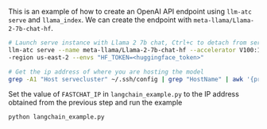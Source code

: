 This is an example of how to create an OpenAI API endpoint using `llm-atc serve` and `llama_index`. We can create the endpoint with `meta-llama/Llama-2-7b-chat-hf`.

```bash
# Launch serve instance with Llama 2 7b chat, Ctrl+c to detach from server logs endpoint is setup.
llm-atc serve --name meta-llama/Llama-2-7b-chat-hf --accelerator V100:1 -c servecluster --cloud aws -
-region us-east-2 --envs "HF_TOKEN=<huggingface_token>"

# Get the ip address of where you are hosting the model
grep -A1 "Host servecluster" ~/.ssh/config | grep "HostName" | awk '{print $2}'
```

Set the value of `FASTCHAT_IP` in `langchain_example.py` to the IP address obtained from the previous step and run the example

```bash
python langchain_example.py
```
